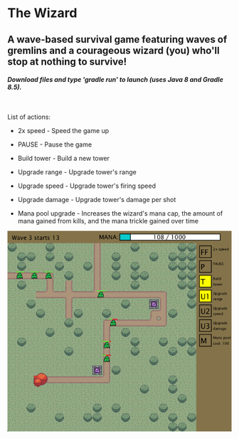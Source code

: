 # The Wizard
## **A wave-based survival game featuring waves of gremlins and a courageous wizard (you) who'll stop at nothing to survive!**

#### *Download files and type 'gradle run' to launch (uses Java 8 and Gradle 8.5).*

<br>

List of actions:

* 2x speed - Speed the game up

* PAUSE - Pause the game

* Build tower - Build a new tower

* Upgrade range - Upgrade tower's range

* Upgrade speed - Upgrade tower's firing speed

* Upgrade damage - Upgrade tower's damage per shot

* Mana pool upgrade - Increases the wizard's mana cap, the amount of mana gained from kills, and the mana trickle gained over time

<p align="center">
    <img src="https://github.com/bbat2575/TheWizard/blob/main/TheWizard.png"/>
</p>
